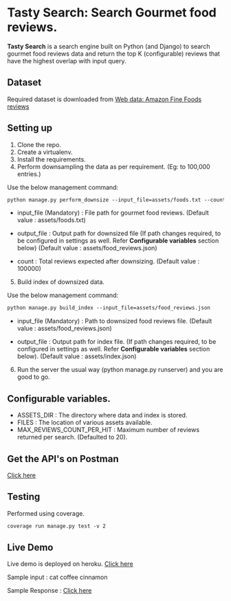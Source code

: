 # Tasty Search: Search Gourmet food reviews.
**Tasty Search** is a search engine built on Python (and Django) to search gourmet food reviews data and return the top K (configurable) reviews that have the highest overlap with input query.

## Dataset
Required dataset is downloaded from [Web data: Amazon Fine Foods reviews](http://snap.stanford.edu/data/web-FineFoods.html)

## Setting up
1. Clone the repo.
2. Create a virtualenv. 
3. Install the requirements.
4. Perform downsampling the data as per requirement. (Eg: to 100,000 entries.)

Use the below management command:

```html
python manage.py perform_downsize --input_file=assets/foods.txt --count=100000
```
* input_file (Mandatory) : File path for gourmet food reviews. (Default value : assets/foods.txt)

* output_file : Output path for downsized file (If path changes required, to be configured in settings as well. Refer **Configurable variables** section below) (Default value : assets/food_reviews.json)
      
* count : Total reviews expected after downsizing. (Default value : 100000)
      
5. Build index of downsized data.

Use the below management command:

```html
python manage.py build_index --input_file=assets/food_reviews.json
```
* input_file (Mandatory) : Path to downsized food reviews file. (Default value : assets/food_reviews.json)

* output_file : Output path for index file. (If path changes required, to be configured in settings as well. Refer **Configurable variables** section below). (Default value : assets/index.json)

6. Run the server the usual way (python manage.py runserver) and you are good to go.

## Configurable variables.

* ASSETS_DIR : The directory where data and index is stored.
* FILES : The location of various assets available.
* MAX_REVIEWS_COUNT_PER_HIT : Maximum number of reviews returned per search. (Defaulted to 20).

## Get the API's on Postman
[Click here](https://www.getpostman.com/collections/2522489d4e71503df409)

## Testing
Performed using coverage.
```html
coverage run manage.py test -v 2
```

## Live Demo
Live demo is deployed on heroku. [Click here](https://gourmet-hunt.herokuapp.com/search/)

Sample input : cat coffee cinnamon

Sample Response : [Click here](https://api.myjson.com/bins/zvcxp)
